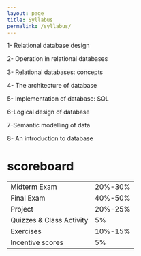 ```yaml
---
layout: page
title: Syllabus
permalink: /syllabus/
---
```


1- Relational database design<br>

2- Operation in relational databases<br>

3- Relational databases: concepts <br>

4- The  architecture of database <br>

5- Implementation of database: SQL<br>

6-Logical design of database<br>

7-Semantic modelling of data <br>

8- An introduction to database<br>




<h1>scoreboard</h1>
<table>
  <tr>
    <td>Midterm Exam</td>
    <td>20%-30%</td>
  </tr>
  <tr>
    <td>Final Exam</td>
    <td>40%-50%</td>
  </tr>
  <tr>
    <td>Project</td>
    <td>20%-25%</td>
  </tr>
  <tr>
    <td>Quizzes & Class Activity</td>
    <td>5%</td>
  </tr>
  <tr>
    <td>Exercises</td>
    <td>10%-15%</td>
  </tr>
  <tr>
    <td>Incentive scores</td>
    <td>5%</td>
  </tr>
</table>
